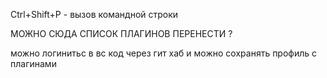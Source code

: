 
Ctrl+Shift+P - вызов командной строки


МОЖНО СЮДА СПИСОК ПЛАГИНОВ ПЕРЕНЕСТИ ? 

можно логинитьс в вс код через гит хаб и можно сохранять профиль с плагинами 